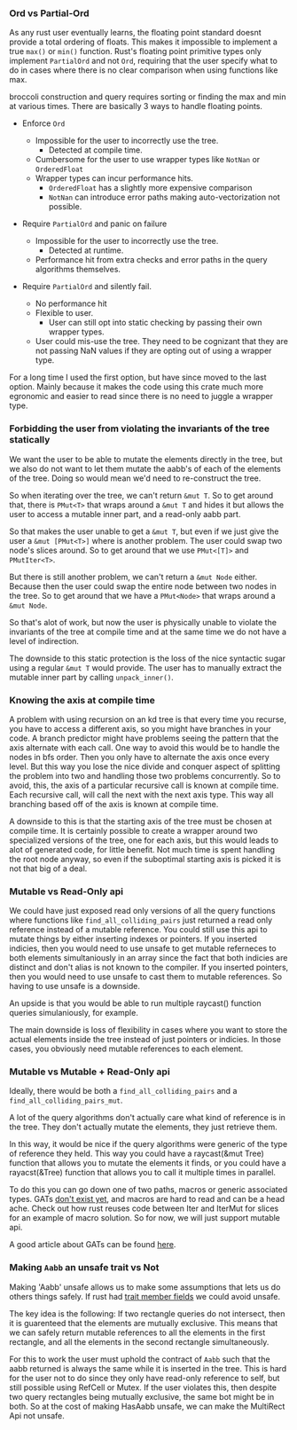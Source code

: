 ### Ord vs Partial-Ord

As any rust user eventually learns, the floating point standard doesnt provide a total ordering of floats.
This makes it impossible to implement a true `max()` or `min()` function. Rust's floating point primitive types
only implement `PartialOrd` and not `Ord`, requiring that the user specify what to do in cases where there is no
clear comparison when using functions like max. 

broccoli construction and query requires sorting or finding the max and min at various times. There are basically
3 ways to handle floating points.

* Enforce `Ord`
    * Impossible for the user to incorrectly use the tree.
        * Detected at compile time.
    * Cumbersome for the user to use wrapper types like `NotNan` or `OrderedFloat`
    * Wrapper types can incur performance hits. 
        * `OrderedFloat` has a slightly more expensive comparison
        * `NotNan` can introduce error paths making auto-vectorization not possible.

* Require `PartialOrd` and panic on failure
    * Impossible for the user to incorrectly use the tree.
        * Detected at runtime.
    * Performance hit from extra checks and error paths in the query algorithms themselves.

* Require `PartialOrd` and silently fail.
    * No performance hit
    * Flexible to user.
        * User can still opt into static checking by passing their own wrapper types.
    * User could mis-use the tree. They need to be cognizant that they are not passing NaN values
      if they are opting out of using a wrapper type.

For a long time I used the first option, but have since moved to the last option. Mainly because
it makes the code using this crate much more egronomic and easier to read since there is no need
to juggle a wrapper type.


### Forbidding the user from violating the invariants of the tree statically

We want the user to be able to mutate the elements directly in the tree,
but we also do not want to let them mutate the aabb's of each of the elements of the tree. Doing so would
mean we'd need to re-construct the tree.

So when iterating over the tree, we can't return `&mut T`. So to get around that, there is `PMut<T>` that wraps around a `&mut T` and hides it but allows the user to access a mutable inner part, and a read-only aabb part.

So that makes the user unable to get a `&mut T`, but even if we just give the user a `&mut [PMut<T>]` where is another problem. The user could swap two node's slices around. So to get around that we use `PMut<[T]>` and `PMutIter<T>`.

But there is still another problem, we can't return a `&mut Node` either. Because then the user could swap the entire node
between two nodes in the tree. So to get around that we have a `PMut<Node>` that wraps around a `&mut Node`.

So that's alot of work, but now the user is physically unable to violate the invariants of the tree at compile time and at the same time
we do not have a level of indirection. 

The downside to this static protection is the loss of the nice syntactic sugar using a regular `&mut T` would provide. The user has to manually extract the mutable inner part by calling `unpack_inner()`. 


### Knowing the axis at compile time

A problem with using recursion on an kd tree is that every time you recurse, you have to access a different axis, so you might have branches in your code. A branch predictor might have problems seeing the pattern that the axis alternate with each call. One way to avoid this would be to handle the nodes in bfs order. Then you only have to alternate the axis once every level. But this way you lose the nice divide and conquer aspect of splitting the problem into two and handling those two problems concurrently. So to avoid, this, the axis of a particular recursive call is known at compile time. Each recursive call, will call the next with the next axis type. This way all branching based off of the axis is known at compile time. 


A downside to this is that the starting axis of the tree
must be chosen at compile time. It is certainly possible to create a wrapper around two specialized versions of the tree, one for each axis, but this would leads to alot of generated code, for little benefit. Not much time is spent handling the root node anyway, so even if the suboptimal starting axis is picked it is not that big of a deal.

### Mutable vs Read-Only api

We could have just exposed read only versions of all the query functions where functions like
`find_all_colliding_pairs` just returned a read only reference instead of a mutable reference.
You could still use this api to mutate things by either inserting indexes or pointers. If you inserted
indicies, then you would need to use unsafe to get mutable referneces to both elements simultaniously
in an array since the fact that both indicies are distinct and don't alias is not known to the compiler.
If you inserted pointers, then you would need to use unsafe to cast them to mutable references.
So having to use unsafe is a downside.

An upside is that you would be able to run multiple raycast() function queries simulaniously, for example.

The main downside is loss of flexibility in cases where you want to store the actual elements inside the tree instead of just pointers or indicies. In those cases, you obviously need mutable references to each element.


### Mutable vs Mutable + Read-Only api

Ideally, there would be both a `find_all_colliding_pairs` and a `find_all_colliding_pairs_mut`. 

A lot of the query algorithms don't actually care what kind of reference is in the tree.
They don't actually mutate the elements, they just retrieve them.

In this way, it would be nice if the query algorithms were generic of the type of reference they held. This way you could have a raycast(&mut Tree) function that allows you to mutate the elements it finds, or you could have a rayacst(&Tree) function that allows you to call it multiple times in parallel.

To do this you can go down one of two paths, macros or generic associated types. GATs [don't exist yet](https://github.com/rust-lang/rfcs/blob/master/text/1598-generic_associated_types.md), and macros are hard to read and can be a head ache. Check out how rust reuses code between Iter and IterMut for slices for an example of macro solution. So for now, we will just support mutable api.

A good article about GATs can be found [here](https://lukaskalbertodt.github.io/2018/08/03/solving-the-generalized-streaming-iterator-problem-without-gats.html).


### Making `Aabb` an unsafe trait vs Not

Making 'Aabb' unsafe allows us to make some assumptions that lets us do others things safely. If rust had [trait member fields](https://github.com/rust-lang/rfcs/pull/1546#issuecomment-304033345) we could avoid unsafe.

The key idea is the following:
If two rectangle queries do not intersect, then it is guarenteed that the elements are mutually exclusive.
This means that we can safely return mutable references to all the elements in the first rectangle,
and all the elements in the second rectangle simultaneously. 

For this to work the user must uphold the contract of `Aabb` such that the aabb returned is always the same while it is inserted in the tree.
This is hard for the user not to do since they only have read-only reference to self, but still possible using
RefCell or Mutex. If the user violates this, then despite two query rectangles being mutually exclusive,
the same bot might be in both. So at the cost of making HasAabb unsafe, we can make the MultiRect Api not unsafe.
